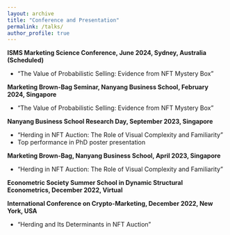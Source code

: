 ```yaml
---
layout: archive
title: "Conference and Presentation"
permalink: /talks/
author_profile: true
---
```


**ISMS Marketing Science Conference, June 2024, Sydney, Australia (Scheduled)**
* “The Value of Probabilistic Selling: Evidence from NFT Mystery Box”

**Marketing Brown-Bag Seminar, Nanyang Business School, February 2024, Singapore**
* “The Value of Probabilistic Selling: Evidence from NFT Mystery Box”

**Nanyang Business School Research Day, September 2023, Singapore**
* “Herding in NFT Auction: The Role of Visual Complexity and Familiarity”
* Top performance in PhD poster presentation

**Marketing Brown-Bag, Nanyang Business School, April 2023, Singapore**
* “Herding in NFT Auction: The Role of Visual Complexity and Familiarity”

**Econometric Society Summer School in Dynamic Structural Econometrics, December 2022, Virtual**

**International Conference on Crypto-Marketing, December 2022, New York, USA**		
* “Herding and Its Determinants in NFT Auction”



